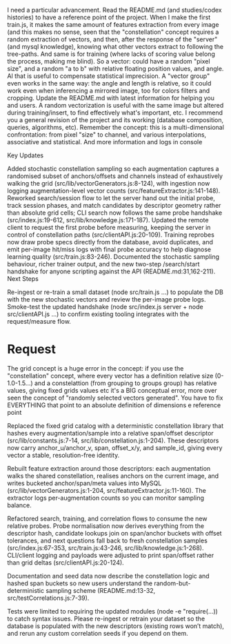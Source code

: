 I need a particular advancement. Read the README.md (and studies/codex histories) to have a reference point of the project. When I make the first train.js, it makes the same amount of features extraction from every image (and this makes no sense, seen that the "constellation" concept requires a random extraction of vectors, and then, after the response of the "server" (and mysql knowledge), knowing what other vectors extract to following the tree-paths. And same is for training (where lacks of scoring value belong the process, making me blind).
So a vector: could have a random "pixel size", and a random "a to b" with relative floating position values, and angle. Al that is useful to compensate statistical imprecision. A "vector group" even works in the same way: the angle and length is relative, so it could work even when inferencing a mirrored image, too for colors filters and cropping.
Update the README.md with latest information for helping you and users. A random vectorization is useful with the same image but altered during training/insert, to find effectively what's important, etc. I recommend you a general revision of the project and its working (database composition, queries, algorithms, etc). Remember the concept: this is a multi-dimensional confrontation: from pixel "size" to channel, and various interpolations, associative and statistical. And more information and logs in console


Key Updates

Added stochastic constellation sampling so each augmentation captures a randomised subset of anchors/offsets and channels instead of exhaustively walking the grid (src/lib/vectorGenerators.js:8-124), with ingestion now logging augmentation-level vector counts (src/featureExtractor.js:141-148).
Reworked search/session flow to let the server hand out the initial probe, track session phases, and match candidates by descriptor geometry rather than absolute grid cells; CLI search now follows the same probe handshake (src/index.js:19-612, src/lib/knowledge.js:171-187).
Updated the remote client to request the first probe before measuring, keeping the server in control of constellation paths (src/clientAPI.js:20-109).
Training reprobes now draw probe specs directly from the database, avoid duplicates, and emit per-image hit/miss logs with final probe accuracy to help diagnose learning quality (src/train.js:83-246).
Documented the stochastic sampling behaviour, richer trainer output, and the new two-step /search/start handshake for anyone scripting against the API (README.md:31,162-211).
Next Steps

Re-ingest or re-train a small dataset (node src/train.js …) to populate the DB with the new stochastic vectors and review the per-image probe logs.
Smoke-test the updated handshake (node src/index.js server + node src/clientAPI.js …) to confirm existing tooling integrates with the request/measure flow.

# Request

The grid concept is a huge error in the concept: if you use the "constellation" concept, where every vector has a definition relative size (0-1.0-1.5...) and a constelattion (from grouping to groups group) has relative values, giving fixed grids values etc it's a BIG conceptual error, more over seen the concept of "randomly selected vectors generated". You have to fix EVERYTHING that point to an absolute definition of dimensions e reference point


Replaced the fixed grid catalog with a deterministic constellation library that hashes every augmentation/sample into a relative span/offset descriptor (src/lib/constants.js:7-14, src/lib/constellation.js:1-204). These descriptors now carry anchor_u/anchor_v, span, offset_x/y, and sample_id, giving every vector a stable, resolution-free identity.

Rebuilt feature extraction around those descriptors: each augmentation walks the shared constellation, realises anchors on the current image, and writes bucketed anchor/span/meta values into MySQL (src/lib/vectorGenerators.js:1-204, src/featureExtractor.js:11-160). The extractor logs per-augmentation counts so you can monitor sampling balance.

Refactored search, training, and correlation flows to consume the new relative probes. Probe normalisation now derives everything from the descriptor hash, candidate lookups join on span/anchor buckets with offset tolerances, and next questions fall back to fresh constellation samples (src/index.js:67-353, src/train.js:43-246, src/lib/knowledge.js:1-268). CLI/client logging and payloads were adjusted to print span/offset rather than grid deltas (src/clientAPI.js:20-124).

Documentation and seed data now describe the constellation logic and hashed span buckets so new users understand the random-but-deterministic sampling scheme (README.md:13-32, src/testCorrelations.js:7-39).

Tests were limited to requiring the updated modules (node -e "require(...)) to catch syntax issues. Please re-ingest or retrain your dataset so the database is populated with the new descriptors (existing rows won’t match), and rerun any custom correlation seeds if you depend on them.